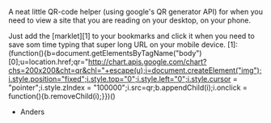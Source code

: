 A neat little QR-code helper (using google's QR generator API) for when you need to view a site that you are reading on your desktop, on your phone. 

Just add the [marklet][1] to your bookmarks and click it when you need to save som time typing that super long URL on your mobile device.
[1]:(function(){b=document.getElementsByTagName("body")[0];u=location.href;qr="http://chart.apis.google.com/chart?chs=200x200&cht=qr&chl="+escape(u);i=document.createElement("img");i.style.position="fixed";i.style.top="0";i.style.left="0";i.style.cursor = "pointer";i.style.zIndex = "100000";i.src=qr;b.appendChild(i);i.onclick = function(){b.removeChild(i);}})()

- Anders